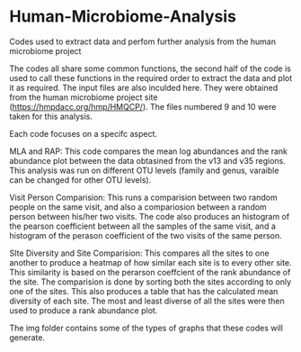 # Human-Microbiome-Analysis
Codes used to extract data and perfom further analysis from the human microbiome project

The codes all share some common functions, the second half of the code is used to call these functions in the required order to extract the data and plot it as required. The input files are also inculded here. They were obtained from the human microbiome project site (https://hmpdacc.org/hmp/HMQCP/). The files numbered 9 and 10 were taken for this analysis. 

Each code focuses on a specifc aspect.

MLA and RAP:
This code compares the mean log abundances and the rank abundance plot between the data obtasined from the v13 and v35 regions. This analysis was run on different OTU levels (family and genus, varaible can be changed for other OTU levels). 

Visit Person Comparision:
This runs a comparision between two random people on the same visit, and also a compariosion between a random person between his/her two visits. The code also produces an histogram of the pearson coefficient between all the samples of the same visit, and a histogram of the perason coefficient of the two visits of the same person.  

SIte Diversity and Site Comparision:
This compares all the sites to one another to produce a heatmap of how similar each site is to every other site. This similarity is based on the perarson coeffcient of the rank abundance of the site. The comparision is done by sorting both the sites according to only one of the sites. This also produces a table that has the calculated mean diversity of each site. The most and least diverse of all the sites were then used to produce a rank abundance plot.  

The img folder contains some of the types of graphs that these codes will generate. 
